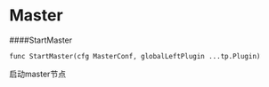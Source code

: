 # Master

####StartMaster
```
func StartMaster(cfg MasterConf, globalLeftPlugin ...tp.Plugin)
```
启动master节点

